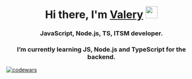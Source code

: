 <h1 align="center">Hi there, I'm <a href="https://www.linkedin.com/in/vablagodarov/" target="_blank">Valery</a> 
<img src="https://github.com/blackcater/blackcater/raw/main/images/Hi.gif" height="32"/></h1>
<h3 align="center">JavaScript, Node.js, TS, ITSM developer.</h3>
<h3 align="center">I’m currently learning JS, Node.js and TypeScript for the backend.</h3>

[![codewars](https://www.codewars.com/users/BlagodarovVA/badges/small?theme=light)](https://www.codewars.com/users/BlagodarovVA) 

<!---
BlagodarovVA/BlagodarovVA is a ✨ special ✨ repository because its `README.md` (this file) appears on your GitHub profile.
You can click the Preview link to take a look at your changes.
--->
